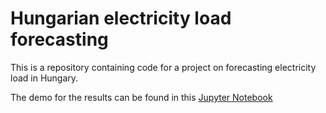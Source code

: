 # Hungarian electricity load forecasting

This is a repository containing code for a project on forecasting electricity load in Hungary.

The demo for the results can be found in this [Jupyter Notebook](https://colab.research.google.com/drive/1bKFs24tXdQBXvzZFOHdV0A8IOjdxmiED?usp=sharing)
